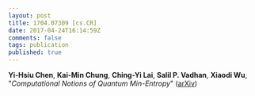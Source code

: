 ```yaml
---
layout: post
title: 1704.07309 [cs.CR]
date: 2017-04-24T16:14:59Z
comments: false
tags: publication
published: true
---
```


<b>Yi-Hsiu Chen</b>, <b>Kai-Min Chung</b>, <b>Ching-Yi Lai</b>, <b>Salil P. Vadhan</b>, <b>Xiaodi Wu</b>, "<i>Computational Notions of Quantum Min-Entropy</i>" ([arXiv](http://arxiv.org/abs/1704.07309v1))
